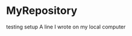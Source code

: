 # MyRepository
testing setup
A   l i n e   I   w r o t e   o n   m y   l o c a l   c o m p u t e r  
 